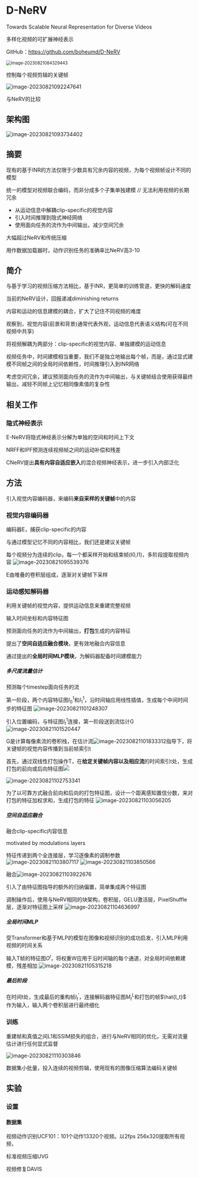 # D-NeRV

Towards Scalable Neural Representation for Diverse Videos

多样化视频的可扩展神经表示



GitHub：https://github.com/boheumd/D-NeRV



<img src="https://cdn.jsdelivr.net/gh/twtsuif/picture/twtsuif2023-08-21/7454710f54cfb09f970cf1fe3dc8d18c--976e--image-20230821084329443.png" alt="image-20230821084329443" style="zoom:80%;" />

控制每个视频剪辑的关键帧



![image-20230821092247641](https://cdn.jsdelivr.net/gh/twtsuif/picture/twtsuif2023-08-21/9f73822656b04280cdcafc882474ffc1--02d6--image-20230821092247641.png)

与NeRV的比较



## 架构图

![image-20230821093734402](https://cdn.jsdelivr.net/gh/twtsuif/picture/twtsuif2023-08-21/cc76cef65f16a92ac82997e307920812--5322--image-20230821093734402.png)





## 摘要

现有的基于INR的方法仅限于少数具有冗余内容的视频，为每个视频帧设计不同的模型

统一的模型对视频联合编码，而非分成多个子集单独建模		// 无法利用视频的长期冗余

- 从运动信息中解耦clip-specific的视觉内容
- 引入时间推理到隐式神经网络
- 使用面向任务的流作为中间输出，减少空间冗余

大幅超过NeRV和传统压缩

用作数据加载器时，动作识别任务的准确率比NeRV高3-10



## 简介

与基于学习的视频压缩方法相比，基于INR，更简单的训练管道，更快的解码速度

当前的NeRV设计，回报递减diminishing returns

内容和运动的信息建模的耦合，扩大了记住不同视频的难度



观察到，视觉内容(前景和背景)通常代表外观，运动信息代表语义结构(可在不同视频中共享)

将视频解耦为两部分：clip-specific的视觉内容、单独建模的运动信息



视频任务中，时间建模相当重要，我们不是独立地输出每个帧，而是，通过显式建模不同帧之间的全局时间依赖性，时间推理引入到INR网络



考虑空间冗余，建议预测面向任务的流作为中间输出，与关键帧结合使用获得最终输出，减轻不同帧上记忆相同像素值的复杂性



## 相关工作

### 隐式神经表示

E-NeRV将隐式神经表示分解为单独的空间和时间上下文

NRFF和IPF预测连续视频帧之间的运动补偿和残差

CNeRV提出**具有内容自适应嵌入**的混合视频神经表示，进一步引入内部泛化



## 方法

引入视觉内容编码器，来编码**来自采样的关键帧**中的内容



### 视觉内容编码器

编码器E，捕获clip-specific的内容

与通过模型记忆不同的内容相比，我们还是建议关键帧

每个视频分为连续的clip，每一个都采样开始和结束帧(I0,I1)，多阶段提取视频内容 ![image-20230821095539376](https://cdn.jsdelivr.net/gh/twtsuif/picture/twtsuif2023-08-21/a0d6390e495de7111b8b72d566bce1c9--1fe4--image-20230821095539376.png)

E由堆叠的卷积层组成，逐渐对关键帧下采样



### 运动感知解码器

利用关键帧的视觉内容，提供运动信息来重建完整视频

输入时间坐标和内容特征图

预测面向任务的流作为中间输出，**打包**生成的内容特征

提出了**空间自适应融合模块**，更有效地融合内容信息

通过提出的**全局时间MLP模块**，为解码器配备时间建模能力



##### 多尺度流量估计

预测每个timestep面向任务的流

第一阶段，两个内容特征图$I_0^1$和$I_1^1$，沿时间轴应用线性插值，生成每个中间时间步的特征图  ![image-20230821101248307](https://cdn.jsdelivr.net/gh/twtsuif/picture/twtsuif2023-08-21/563e206cd4c96420544a8e7633244bc1--60ca--image-20230821101248307.png)

引入位置编码，与特征图$I_t^1$连接，第一阶段送到流估计G  ![image-20230821101520447](https://cdn.jsdelivr.net/gh/twtsuif/picture/twtsuif2023-08-21/17bef736e34bd07588ae706cf4c00aca--8ec2--image-20230821101520447.png)

G是计算每像素流的卷积栈，在估计流![image-20230821101833312](https://cdn.jsdelivr.net/gh/twtsuif/picture/twtsuif2023-08-21/6d79ed975778c701ee29c439eed9b617--0b69--image-20230821101833312.png)指导下，将关键帧的视觉内容传播到当前帧索引t



首先，通过双线性打包操作T，在**给定关键帧内容以及相应流**的时间索引t处，生成打包的前向或后向特征图![](https://cdn.jsdelivr.net/gh/twtsuif/picture/twtsuif2023-08-21/ad561b866729d1c4e513afe65e39024c--6bba--ad561b866729d1c4e513afe65e39024c--a8d1--image-20230821102143617.png)

![image-20230821102753341](https://cdn.jsdelivr.net/gh/twtsuif/picture/twtsuif2023-08-21/5171444b6a6c1a1fee4b1d04d62a297a--70de--image-20230821102753341.png)

为了以可靠方式融合前向和后向的打包特征图，设计一个距离感知置信分数，来对打包的特征加权求和，生成打包的特征 ![image-20230821103056205](https://cdn.jsdelivr.net/gh/twtsuif/picture/twtsuif2023-08-21/e830eab890943a21296cd681ce833874--ff39--image-20230821103056205.png)



##### 空间自适应融合

融合clip-specific内容信息

motivated by modulations layers

特征传递到两个全连接层，学习逐像素的调制参数 ![image-20230821103807117](https://cdn.jsdelivr.net/gh/twtsuif/picture/twtsuif2023-08-21/11635586b122fb8375762ed657b283aa--491b--image-20230821103807117.png)  ![image-20230821103850566](https://cdn.jsdelivr.net/gh/twtsuif/picture/twtsuif2023-08-21/5fd3f91b5bce03666292c3743533d40c--c2d6--image-20230821103850566.png)

融合![image-20230821103922676](https://cdn.jsdelivr.net/gh/twtsuif/picture/twtsuif2023-08-21/11c8c21942827853e357074340f194fd--d6e8--image-20230821103922676.png)

引入了由特征图指导的额外的归纳偏置，简单集成两个特征图

调制操作后，使用与NeRV相同的块架构，卷积层，GELU激活层，PixelShuffle层，逐渐对特征图上采样 ![image-20230821104636997](https://cdn.jsdelivr.net/gh/twtsuif/picture/twtsuif2023-08-21/9ce2984444342527488b31e5c013f6a2--58f4--image-20230821104636997.png)



##### 全局时间MLP

受Transformer和基于MLP的模型在图像和视频识别的成功启发，引入MLP利用视频的时间关系

输入T帧的特征图$O^l$，将权重W应用于沿时间轴的每个通道，对全局时间依赖建模，残差相加 ![image-20230821105315218](https://cdn.jsdelivr.net/gh/twtsuif/picture/twtsuif2023-08-21/c6c36dbbbbfa9b0ebf1134ca1859b41c--e907--image-20230821105315218.png)



##### 最后阶段

在时间t处，生成最后的重构帧$I_t^{'}$，连接解码器特征图$M_t^L$和打包的帧$\hat{I_t}$ 作为输入，输入两个卷积层进行最终细化



### 训练

重建帧和真值之间L1和SSIM损失的组合，进行与NeRV相同的优化，无需对流量估计进行任何显式监督

![image-20230821110303846](https://cdn.jsdelivr.net/gh/twtsuif/picture/twtsuif2023-08-21/6cc60489c740ac5bc08dfa0aa7c1f889--b897--image-20230821110303846.png)

数据集小批量，投入连续的视频剪辑，使用现有的图像压缩算法编码关键帧



## 实验

### 设置

#### 数据集

视频动作识别UCF101：101个动作13320个视频。以2fps 256x320提取所有视频，



标准视频压缩UVG   

视频修复DAVIS
